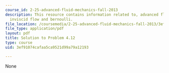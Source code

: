 ```yaml
---
course_id: 2-25-advanced-fluid-mechanics-fall-2013
description: This resource contains information related to, advanced fluid mechanics,
  inviscid flow and bernoulli.
file_location: /coursemedia/2-25-advanced-fluid-mechanics-fall-2013/3ef91074cafaa5ca9521d99a79a12193_MIT2_25F13_Shapi4.12_Solu.pdf
file_type: application/pdf
layout: pdf
title: Solution to Problem 4.12
type: course
uid: 3ef91074cafaa5ca9521d99a79a12193

---
```

None